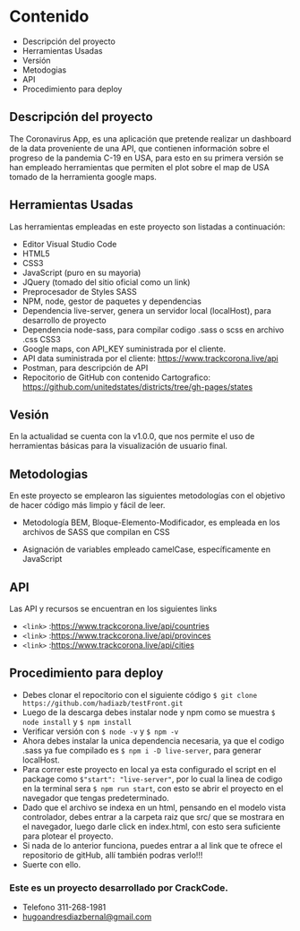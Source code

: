 # Contenido
- Descripción del proyecto
- Herramientas Usadas
- Versión
- Metodogias
- API
- Procedimiento para deploy

## Descripción del proyecto
The Coronavirus App, es una aplicación que pretende realizar un dashboard de la data proveniente de una API, que contienen información sobre el progreso de la pandemia C-19 en USA, para esto en su primera versión se han empleado herramientas que permiten el plot sobre el map de USA tomado de la herramienta google maps. 

## Herramientas Usadas
Las herramientas empleadas en este proyecto son listadas a continuación:

- Editor Visual Studio Code
- HTML5
- CSS3
- JavaScript (puro en su mayoria)
- JQuery (tomado del sitio oficial como un link)
- Preprocesador de Styles SASS
- NPM, node, gestor de paquetes y dependencias
- Dependencia live-server, genera un servidor local (localHost), para desarrollo de proyecto
- Dependencia node-sass, para compilar codigo .sass o scss en archivo .css CSS3
- Google maps, con API_KEY suministrada por el cliente.
- API data suministrada por el cliente: https://www.trackcorona.live/api
- Postman, para descripción de API
- Repocitorio de GitHub con contenido Cartografico: https://github.com/unitedstates/districts/tree/gh-pages/states

## Vesión
En la actualidad se cuenta con la v1.0.0, que nos permite el uso de herramientas básicas para la visualización de usuario final.

## Metodologias 
En este proyecto se emplearon las siguientes metodologías con el objetivo de hacer código más limpio y fácil de leer.

- Metodología BEM, Bloque-Elemento-Modificador, es empleada en los archivos de SASS que compilan en CSS

- Asignación de variables empleado camelCase, específicamente en JavaScript

## API
Las API y recursos se encuentran en los siguientes links

- `<link>` :<https://www.trackcorona.live/api/countries>
- `<link>` :<https://www.trackcorona.live/api/provinces>
- `<link>` :<https://www.trackcorona.live/api/cities>

## Procedimiento para deploy

- Debes clonar el repocitorio con el siguiente código `$ git clone https://github.com/hadiazb/testFront.git`
- Luego de la descarga debes instalar node y npm como se muestra `$ node install` y `$ npm install`
- Verificar versión con  `$ node -v` y `$ npm -v`
- Ahora debes instalar la unica dependencia necesaria, ya que el codigo .sass ya fue compilado es `$ npm i -D live-server`, para generar localHost.
- Para correr este proyecto en local ya esta configurado el script en el package como `$"start": "live-server"`, por lo cual la linea de codigo en la terminal sera `$ npm run start`, con esto se abrir el proyecto en el navegador que tengas predeterminado.
- Dado que el archivo se indexa en un html, pensando en el modelo vista controlador,  debes entrar a la carpeta raiz que src/ que se mostrara en el navegador, luego darle click en index.html, con esto sera suficiente para plotear el proyecto.
- Si nada de lo anterior funciona, puedes entrar a al link que te ofrece el repositorio de gitHub, allí también podras verlo!!!
- Suerte con ello.

### Este es un proyecto desarrollado por CrackCode. 
- Telefono 311-268-1981
- <hugoandresdiazbernal@gmail.com>
